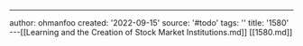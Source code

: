 ---
author: ohmanfoo
created: '2022-09-15'
source: '#todo'
tags: ''
title: '1580'
---[[Learning and the Creation of Stock Market Institutions.md]]
[[1580.md]]
